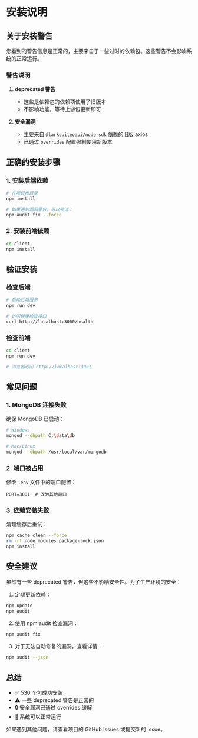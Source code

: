 # 安装说明

## 关于安装警告

您看到的警告信息是正常的，主要来自于一些过时的依赖包。这些警告不会影响系统的正常运行。

### 警告说明

1. **deprecated 警告**
   - 这些是依赖包的依赖项使用了旧版本
   - 不影响功能，等待上游包更新即可

2. **安全漏洞**
   - 主要来自 `@larksuiteoapi/node-sdk` 依赖的旧版 axios
   - 已通过 `overrides` 配置强制使用新版本

## 正确的安装步骤

### 1. 安装后端依赖
```bash
# 在项目根目录
npm install

# 如果遇到漏洞警告，可以尝试：
npm audit fix --force
```

### 2. 安装前端依赖
```bash
cd client
npm install
```

## 验证安装

### 检查后端
```bash
# 启动后端服务
npm run dev

# 访问健康检查接口
curl http://localhost:3000/health
```

### 检查前端
```bash
cd client
npm run dev

# 浏览器访问 http://localhost:3001
```

## 常见问题

### 1. MongoDB 连接失败
确保 MongoDB 已启动：
```bash
# Windows
mongod --dbpath C:\data\db

# Mac/Linux
mongod --dbpath /usr/local/var/mongodb
```

### 2. 端口被占用
修改 `.env` 文件中的端口配置：
```env
PORT=3001  # 改为其他端口
```

### 3. 依赖安装失败
清理缓存后重试：
```bash
npm cache clean --force
rm -rf node_modules package-lock.json
npm install
```

## 安全建议

虽然有一些 deprecated 警告，但这些不影响安全性。为了生产环境的安全：

1. 定期更新依赖：
```bash
npm update
npm audit
```

2. 使用 npm audit 检查漏洞：
```bash
npm audit fix
```

3. 对于无法自动修复的漏洞，查看详情：
```bash
npm audit --json
```

## 总结

- ✅ 530 个包成功安装
- ⚠️ 一些 deprecated 警告是正常的
- 🔒 安全漏洞已通过 overrides 缓解
- 🚀 系统可以正常运行

如果遇到其他问题，请查看项目的 GitHub Issues 或提交新的 Issue。